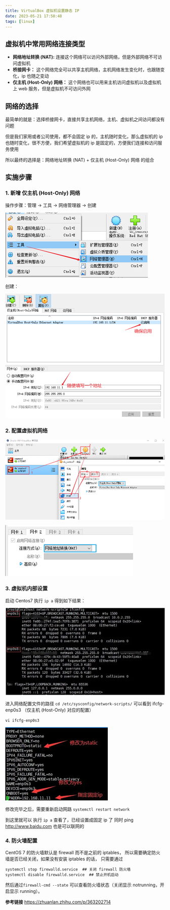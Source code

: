 ```yaml
---
title: VirtualBox 虚拟机设置静态 IP
date: 2023-05-21 17:50:48
tags: [linux]
---
```


## 虚拟机中常用网络连接类型

- **网络地址转换 (NAT):** 连接这个网络可以访问外部网络，但是外部网络不可访问虚拟机
- **桥接网卡：** 这个网络完全可以共享主机网络，主机网络发生变化时，也跟随变化，ip 也随之变动
- **仅主机 (Host-Only) 网络：** 这个网络也可以用来主机访问虚拟机以及虚拟机上 web 服务，但是虚拟机不可访问外网

## 网络的选择

最简单的就是：选择桥接网卡，直接共享主机网络，主机、虚拟机之间访问都没有问题

但是我们家用或者公司使用，都不会固定 ip 的，主机随时变化，那么虚拟机的 ip 也随时变化，很不方便，我们希望虚拟机的 ip 是固定的，方便我们连接和访问服务使用

所以最终的选择是：网络地址转换 (NAT) + 仅主机 (Host-Only) 网络 的组合

## 实施步骤

### 1. 新增 仅主机 (Host-Only) 网络

操作步骤：管理 -> 工具 -> 网络管理器 -> 创建

![](../images/2023-05-21-17-54-44.png)

创建：

![](../images/2023-05-21-17-57-34.png)

### 2. 配置虚拟机网络

![](../images/2023-05-21-17-59-36.png)

![](../images/2023-05-21-18-00-12.png)

### 3. 虚拟机内部设置

启动 Centos7 执行 `ip a` 得到如下结果：

![](../images/2023-05-21-18-04-55.png)

进入网络配置文件的路径 `cd /etc/sysconfig/network-scripts/` 可以看到 ifcfg-enp0s3 （仅主机 (Host-Only) 对应的配置）

`vi ifcfg-enp0s3`

![](../images/2023-05-21-18-05-38.png)

修改完毕之后，需要重新启动网路 `systemctl restart network`

到这里就可以 执行 `ip a` 查看了，已经设置成固定 ip 了 同时 ping http://www.baidu.com 也是可以联网的

### 4. 防火墙配置
CentOS 7 的防火墙默认是 firewall 而不是之前的 iptables， 所以需要确定防火墙是否已经关闭，如果没有安装 iptables 的话， 只需要通过

```shell
systemctl stop firewalld.service  ## 关闭 firewall 防火墙
systemctl disable firewalld.service  ## 禁止开机启动
```
然后通过`firewall-cmd --state` 可以查看防火墙状态（关闭显示 notrunning，开启显示 running）。



**参考链接**
https://zhuanlan.zhihu.com/p/363202714